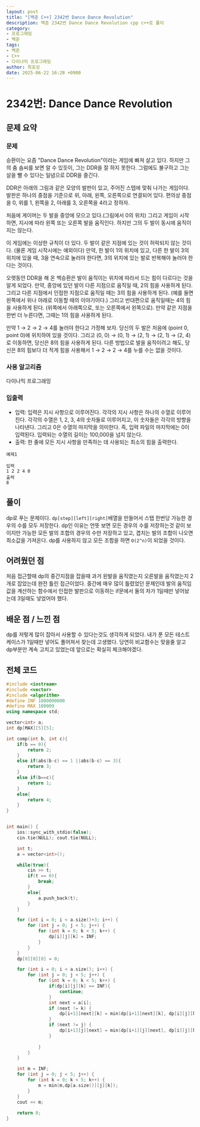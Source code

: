 ```yaml
---
layout: post
title: "[백준 C++] 2342번 Dance Dance Revolution"
description: 백준 2342번 Dance Dance Revolution cpp c++로 풀이
category:
- 프로그래밍
- 백준
tags:
- 백준
- C++
- 다이나믹 프로그래밍
author: 최호성
date: 2025-06-22 16:28 +0900
---
```

# 2342번: Dance Dance Revolution

## 문제 요약
### 문제
승환이는 요즘 "Dance Dance Revolution"이라는 게임에 빠져 살고 있다. 하지만 그의 춤 솜씨를 보면 알 수 있듯이, 그는 DDR을 잘 하지 못한다. 그럼에도 불구하고 그는 살을 뺄 수 있다는 일념으로 DDR을 즐긴다.

DDR은 아래의 그림과 같은 모양의 발판이 있고, 주어진 스텝에 맞춰 나가는 게임이다. 발판은 하나의 중점을 기준으로 위, 아래, 왼쪽, 오른쪽으로 연결되어 있다. 편의상 중점을 0, 위를 1, 왼쪽을 2, 아래를 3, 오른쪽을 4라고 정하자.



처음에 게이머는 두 발을 중앙에 모으고 있다.(그림에서 0의 위치) 그리고 게임이 시작하면, 지시에 따라 왼쪽 또는 오른쪽 발을 움직인다. 하지만 그의 두 발이 동시에 움직이지는 않는다.

이 게임에는 이상한 규칙이 더 있다. 두 발이 같은 지점에 있는 것이 허락되지 않는 것이다. (물론 게임 시작시에는 예외이다) 만약, 한 발이 1의 위치에 있고, 다른 한 발이 3의 위치에 있을 때, 3을 연속으로 눌러야 한다면, 3의 위치에 있는 발로 반복해야 눌러야 한다는 것이다.

오랫동안 DDR을 해 온 백승환은 발이 움직이는 위치에 따라서 드는 힘이 다르다는 것을 알게 되었다. 만약, 중앙에 있던 발이 다른 지점으로 움직일 때, 2의 힘을 사용하게 된다. 그리고 다른 지점에서 인접한 지점으로 움직일 때는 3의 힘을 사용하게 된다. (예를 들면 왼쪽에서 위나 아래로 이동할 때의 이야기이다.) 그리고 반대편으로 움직일때는 4의 힘을 사용하게 된다. (위쪽에서 아래쪽으로, 또는 오른쪽에서 왼쪽으로). 만약 같은 지점을 한번 더 누른다면, 그때는 1의 힘을 사용하게 된다.

만약 1 → 2 → 2 → 4를 눌러야 한다고 가정해 보자. 당신의 두 발은 처음에 (point 0, point 0)에 위치하여 있을 것이다. 그리고 (0, 0) → (0, 1) → (2, 1) → (2, 1) → (2, 4)로 이동하면, 당신은 8의 힘을 사용하게 된다. 다른 방법으로 발을 움직이려고 해도, 당신은 8의 힘보다 더 적게 힘을 사용해서 1 → 2 → 2 → 4를 누를 수는 없을 것이다.

### 사용 알고리즘
다이나믹 프로그래밍

### 입출력
- 입력: 입력은 지시 사항으로 이루어진다. 각각의 지시 사항은 하나의 수열로 이루어진다. 각각의 수열은 1, 2, 3, 4의 숫자들로 이루어지고, 이 숫자들은 각각의 방향을 나타낸다. 그리고 0은 수열의 마지막을 의미한다. 즉, 입력 파일의 마지막에는 0이 입력된다. 입력되는 수열의 길이는 100,000을 넘지 않는다.
- 출력: 한 줄에 모든 지시 사항을 만족하는 데 사용되는 최소의 힘을 출력한다.
```
예제1

입력
1 2 2 4 0
출력
8
```
## 풀이
dp로 푸는 문제이다. `dp[step][left][right]`배열을 만들어서 스탭 한번당 가능한 경우의 수를 모두 저장한다. dp인 이유는 언뜻 보면 모든 경우의 수를 저장하는것 같이 보이지만 가능한 모든 발의 조합의 경우의 수만 저장하고 있고, 겹치는 발의 조합이 나오면 최소값을 가져온다. dp를 사용하지 않고 모든 조합을 하면 `O(2^n)`이 되었을 것이다.

## 어려웠던 점
처음 접근할때 dp의 중간지점을 잡을때 과거 왼발을 움직였는지 오른발을 움직였는지 2개로 잡았는데 완전 틀린 접근이었다. 중간에 매우 많이 틀렸었던 문제인데 발의 움직임 값을 계산하는 함수에서 인접한 발판으로 이동하는 if문에서 둘의 차가 1일때만 넣어놨는데 3일때도 넣었어야 했다.

## 배운 점 / 느낀 점
dp를 저렇게 많이 잡아서 사용할 수 있다는것도 생각하게 되었다.  내가 푼 모든 테스트 케이스가 1일때만 넣어도 풀어져서 찾는데 고생했다. 당연히 비교함수는 맞을줄 알고 dp부분만 계속 고치고 있었는데 앞으로는 확실히 체크해야겠다. 

## 전체 코드
```cpp
#include <iostream>
#include <vector>
#include <algorithm>
#define INF 1000000000
#define MAX 100009
using namespace std;

vector<int> a;
int dp[MAX][5][5];

int comp(int b, int c){
    if(b == 0){
        return 2;
    }
    else if(abs(b-c) == 1 ||abs(b-c) == 3){
        return 3;
    }
    else if(b==c){
        return 1;
    }
    else{
        return 4;
    }
}


int main() {
    ios::sync_with_stdio(false);
    cin.tie(NULL); cout.tie(NULL);

    int t;
    a = vector<int>();

    while(true){
        cin >> t;
        if(t == 0){
            break;
        }
        else{
            a.push_back(t);
        }
    }

    for (int i = 0; i < a.size()+3; i++) {
        for (int j = 0; j < 5; j++) {
            for (int k = 0; k < 5; k++) {
                dp[i][j][k] = INF;
            }
        }
    }
    dp[0][0][0] = 0;

    for (int i = 0; i < a.size(); i++) {
        for (int j = 0; j < 5; j++) {
            for (int k = 0; k < 5; k++) {
                if(dp[i][j][k] == INF){
                    continue;
                }
                int next = a[i];
                if (next != k) {
                    dp[i+1][next][k] = min(dp[i+1][next][k], dp[i][j][k] + comp(j, next));
                }
                if (next != j) {
                    dp[i+1][j][next] = min(dp[i+1][j][next], dp[i][j][k] + comp(k, next));
                }
                
            }
        }
    }

    int m = INF;
    for (int j = 0; j < 5; j++) {
        for (int k = 0; k < 5; k++) {
            m = min(m,dp[a.size()][j][k]);
        }
    }
    cout << m;
    
    return 0;
}
```
